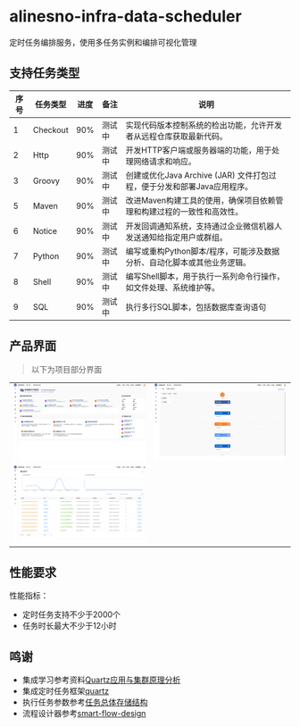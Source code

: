 # alinesno-infra-data-scheduler

定时任务编排服务，使用多任务实例和编排可视化管理

## 支持任务类型

| 序号 | 任务类型 | 进度 | 备注   | 说明                                                                    |
|------|----------|------|--------|-------------------------------------------------------------------------|
| 1    | Checkout | 90%  | 测试中 | 实现代码版本控制系统的检出功能，允许开发者从远程仓库获取最新代码。      |
| 2    | Http     | 90%  | 测试中 | 开发HTTP客户端或服务器端的功能，用于处理网络请求和响应。                |
| 3    | Groovy   | 90%  | 测试中 | 创建或优化Java Archive (JAR) 文件打包过程，便于分发和部署Java应用程序。 |
| 5    | Maven    | 90%  | 测试中 | 改进Maven构建工具的使用，确保项目依赖管理和构建过程的一致性和高效性。   |
| 6    | Notice   | 90%  | 测试中 | 开发回调通知系统，支持通过企业微信机器人发送通知给指定用户或群组。      |
| 7    | Python   | 90%  | 测试中 | 编写或重构Python脚本/程序，可能涉及数据分析、自动化脚本或其他业务逻辑。 |
| 8    | Shell    | 90%  | 测试中 | 编写Shell脚本，用于执行一系列命令行操作，如文件处理、系统维护等。       |
| 9    | SQL      | 90%  | 测试中 | 执行多行SQL脚本，包括数据库查询语句                                     |

## 产品界面

> 以下为项目部分界面

<table>
  <tr>
    <td>
      <img src="/images/02.png" />
    </td>
    <td>
      <img src="/images/01.png" />
    </td>
  </tr>
  <tr>
    <td>
      <img src="/images/03.png" />
    </td>
    <td>
    </td>
  </tr>
</table>

## 性能要求

性能指标：

- 定时任务支持不少于2000个
- 任务时长最大不少于12小时

## 鸣谢

- 集成学习参考资料[Quartz应用与集群原理分析](https://tech.meituan.com/2014/08/31/mt-crm-quartz.html)
- 集成定时任务框架[quartz](https://github.com/kagkarlsson/db-scheduler)
- 执行任务参数参考[任务总体存储结构](https://docs.devlive.org/read/apache-dolphin-scheduler-zh-3.2.1/Architecture-Task-Structure)
- 流程设计器参考[smart-flow-design](https://gitee.com/crowncloud/smart-flow-design)
